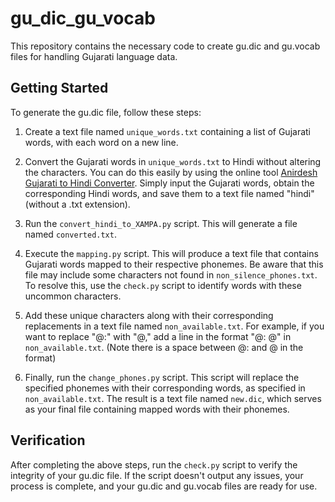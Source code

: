 # gu_dic_gu_vocab
This repository contains the necessary code to create gu.dic and gu.vocab files for handling Gujarati language data.

## Getting Started
To generate the gu.dic file, follow these steps:

1. Create a text file named `unique_words.txt` containing a list of Gujarati words, with each word on a new line.

2. Convert the Gujarati words in `unique_words.txt` to Hindi without altering the characters. You can do this easily by using the online tool [Anirdesh Gujarati to Hindi Converter](https://www.anirdesh.com/gujarati/gujarati-to-hindi.php). Simply input the Gujarati words, obtain the corresponding Hindi words, and save them to a text file named "hindi" (without a .txt extension).

3. Run the `convert_hindi_to_XAMPA.py` script. This will generate a file named `converted.txt`.

4. Execute the `mapping.py` script. This will produce a text file that contains Gujarati words mapped to their respective phonemes. Be aware that this file may include some characters not found in `non_silence_phones.txt`. To resolve this, use the `check.py` script to identify words with these uncommon characters.

5. Add these unique characters along with their corresponding replacements in a text file named `non_available.txt`. For example, if you want to replace "@:" with "@," add a line in the format "@: @" in `non_available.txt`. (Note there is a space between @: and @ in the format) 

6. Finally, run the `change_phones.py` script. This script will replace the specified phonemes with their corresponding words, as specified in `non_available.txt`. The result is a text file named `new.dic`, which serves as your final file containing mapped words with their phonemes.

## Verification
After completing the above steps, run the `check.py` script to verify the integrity of your gu.dic file. If the script doesn't output any issues, your process is complete, and your gu.dic and gu.vocab files are ready for use.
